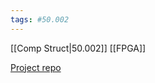 ```yaml
---
tags: #50.002
---
```

[[Comp Struct|50.002]]
[[FPGA]]

[Project repo](https://github.com/CasKei/toying_with_fpga)
